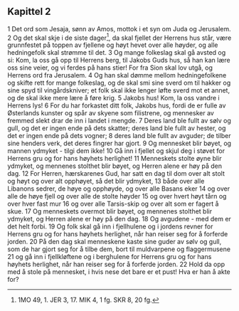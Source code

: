## Kapittel 2

1 Det ord som Jesaja, sønn av Amos, mottok i et syn om Juda og Jerusalem.
2 Og det skal skje i de siste dager[^1], da skal fjellet der Herrens hus står, være grunnfestet på toppen av fjellene og høyt hevet over alle høyder, og alle hedningefolk skal strømme til det.
3 Og mange folkeslag skal gå avsted og si: Kom, la oss gå opp til Herrens berg, til Jakobs Guds hus, så han kan lære oss sine veier, og vi ferdes på hans stier! For fra Sion skal lov utgå, og Herrens ord fra Jerusalem.
4 Og han skal dømme mellom hedningefolkene og skifte rett for mange folkeslag, og de skal smi sine sverd om til hakker og sine spyd til vingårdskniver; et folk skal ikke lenger løfte sverd mot et annet, og de skal ikke mere lære å føre krig.
5 Jakobs hus! Kom, la oss vandre i Herrens lys!
6 For du har forkastet ditt folk, Jakobs hus, fordi de er fulle av Østerlands kunster og spår av skyene som filistrene, og mennesker av fremmed slekt drar de inn i landet i mengde.
7 Deres land ble fullt av sølv og gull, og det er ingen ende på dets skatter; deres land ble fullt av hester, og det er ingen ende på dets vogner;
8 deres land ble fullt av avguder; de tilber sine henders verk, det deres fingrer har gjort.
9 Og mennesket blir bøyet, og mannen ydmyket - tilgi dem ikke!
10 Gå inn i fjellet og skjul deg i støvet for Herrens gru og for hans høyhets herlighet!
11 Menneskets stolte øyne blir ydmyket, og mennenes stolthet blir bøyet, og Herren alene er høy på den dag.
12 For Herren, hærskarenes Gud, har satt en dag til dom over alt stolt og høyt og over alt opphøyet, så det blir ydmyket,
13 både over alle Libanons sedrer, de høye og opphøyde, og over alle Basans eker
14 og over alle de høye fjell og over alle de stolte høyder
15 og over hvert høyt tårn og over hver fast mur
16 og over alle Tarsis-skip og over alt som er fagert å skue.
17 Og menneskets overmot blir bøyet, og mennenes stolthet blir ydmyket, og Herren alene er høy på den dag.
18 Og avgudene - med dem er det helt forbi.
19 Og folk skal gå inn i fjellhulene og i jordens revner for Herrens gru og for hans høyhets herlighet, når han reiser seg for å forferde jorden.
20 På den dag skal menneskene kaste sine guder av sølv og gull, som de har gjort seg for å tilbe dem, bort til muldvarpene og flaggermusene
21 og gå inn i fjellkløftene og i berghulene for Herrens gru og for hans høyhets herlighet, når han reiser seg for å forferde jorden.
22 Hold da opp med å stole på mennesket, i hvis nese det bare er et pust! Hva er han å akte for?

[^1]:  1MO 49, 1. JER 3, 17. MIK 4, 1 fg. SKR 8, 20 fg.
